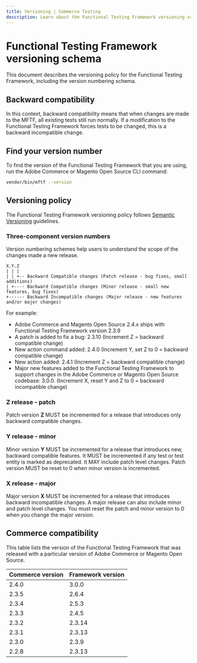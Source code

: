 ```yaml
---
title: Versioning | Commerce Testing
description: Learn about the Functional Testing Framework versioning scheme for Adobe Commerce and Magento Open Source code.
---
```


# Functional Testing Framework versioning schema

This document describes the versioning policy for the Functional Testing Framework, including the version numbering schema.

## Backward compatibility

In this context, backward compatibility means that when changes are made to the MFTF, all existing tests still run normally.
If a modification to the Functional Testing Framework forces tests to be changed, this is a backward incompatible change.

## Find your version number

To find the version of the Functional Testing Framework that you are using, run the Adobe Commerce or Magento Open Source CLI command:

```bash
vendor/bin/mftf --version
```

## Versioning policy

The Functional Testing Framework versioning policy follows [Semantic Versioning](https://semver.org/) guidelines.

### Three-component version numbers

Version numbering schemes help users to understand the scope of the changes made a new release.

```tree
X.Y.Z
| | |
| | +-- Backward Compatible changes (Patch release - bug fixes, small additions)
| +---- Backward Compatible changes (Minor release - small new features, bug fixes)
+------ Backward Incompatible changes (Major release - new features and/or major changes)
```

For example:

-  Adobe Commerce and Magento Open Source 2.4.x ships with Functional Testing Framework version 2.3.9
-  A patch is added to fix a bug: 2.3.10 (Increment Z = backward compatible change)
-  New action command added: 2.4.0 (Increment Y, set Z to 0 = backward compatible change)
-  New action added: 2.4.1 (Increment Z = backward compatible change)
-  Major new features added to the Functional Testing Framework to support changes in the Adobe Commerce or Magento Open Source codebase: 3.0.0. (Increment X, reset Y and Z to 0 = backward incompatible change)

### Z release - patch

Patch version **Z** MUST be incremented for a release that introduces only backward compatible changes.
  
### Y release - minor

Minor version **Y** MUST be incremented for a release that introduces new, backward compatible features.
It MUST be incremented if any test or test entity is marked as deprecated.
It MAY include patch level changes. Patch version MUST be reset to 0 when minor version is incremented.

### X release - major

Major version **X** MUST be incremented for a release that introduces backward incompatible changes.
A major release can also include minor and patch level changes.
You must reset the patch and minor version to 0 when you change the major version.

## Commerce compatibility

This table lists the version of the Functional Testing Framework that was released with a particular version of Adobe Commerce or Magento Open Source.

|Commerce version| Framework  version|
|---    |---     |
| 2.4.0 | 3.0.0  |
| 2.3.5 | 2.6.4  |
| 2.3.4 | 2.5.3  |
| 2.3.3 | 2.4.5  |
| 2.3.2 | 2.3.14 |
| 2.3.1 | 2.3.13 |
| 2.3.0 | 2.3.9  |
| 2.2.8 | 2.3.13 |
